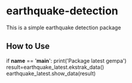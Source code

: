 # earthquake-detection
This is a simple earthquake detection package

## How to Use

if __name__ == '__main__':
    print('Package latest gempa')
    result=earthquake_latest.ekstrak_data()
    earthquake_latest.show_data(result)

